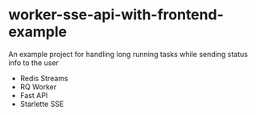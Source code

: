 # worker-sse-api-with-frontend-example

An example project for handling long running tasks while sending status info to the user

- Redis Streams
- RQ Worker
- Fast API
- Starlette SSE
